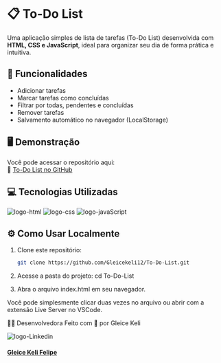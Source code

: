 # 📋 To-Do List

Uma aplicação simples de lista de tarefas (To-Do List) desenvolvida com **HTML, CSS e JavaScript**, ideal para organizar seu dia de forma prática e intuitiva.

## 🚀 Funcionalidades

- Adicionar tarefas
- Marcar tarefas como concluídas
- Filtrar por todas, pendentes e concluídas
- Remover tarefas
- Salvamento automático no navegador (LocalStorage)

## 🖥️ Demonstração

Você pode acessar o repositório aqui:  
🔗 [To-Do List no GitHub](https://github.com/Gleicekeli12/To-Do-List.git)

## 💻 Tecnologias Utilizadas

<img src="https://img.shields.io/badge/HTML5-E34F26?style=for-the-badge&logo=html5&logoColor=white" alt="logo-html" />

<img src="https://img.shields.io/badge/CSS3-1572B6?style=for-the-badge&logo=css3&logoColor=white" alt="logo-css"/>

<img src="https://img.shields.io/badge/JavaScript-F7DF1E?style=for-the-badge&logo=javascript&logoColor=black" alt="logo-javaScript"/>

## ⚙️ Como Usar Localmente

1. Clone este repositório:

   ```bash
   git clone https://github.com/Gleicekeli12/To-Do-List.git

2. Acesse a pasta do projeto:
   cd To-Do-List

3. Abra o arquivo index.html em seu navegador.

Você pode simplesmente clicar duas vezes no arquivo ou abrir com a extensão Live Server no VSCode.

👩‍💻 Desenvolvedora
Feito com 💙 por Gleice Keli

<img src="https://img.icons8.com/?size=100&id=84888&format=png&color=999999" alt="logo-Linkedin"/>
<h4> <a href="https://www.linkedin.com/in/gleice-keli-felipe9670/">Gleice Keli Felipe</a> </h4>
